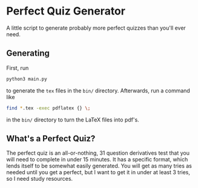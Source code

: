 # Perfect Quiz Generator

A little script to generate probably more perfect quizzes than you'll ever need.

## Generating

First, run

```bash
python3 main.py
```

to generate the `tex` files in the `bin/` directory. Afterwards, run a command like

```bash
find *.tex -exec pdflatex {} \;
```

in the `bin/` directory to turn the LaTeX files into pdf's.


## What's a Perfect Quiz?

The perfect quiz is an all-or-nothing, 31 question derivatives test that you will need to complete in under 15 minutes. It has a specific format, which lends itself to be somewhat easily generated. You will get as many tries as needed until you get a perfect, but I want to get it in under at least 3 tries, so I need study resources.
